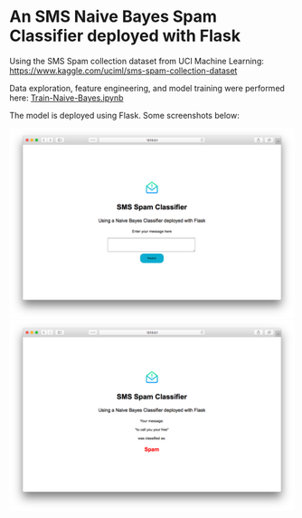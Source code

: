 # An SMS Naive Bayes Spam Classifier deployed with Flask

Using the SMS Spam collection dataset from UCI Machine Learning: https://www.kaggle.com/uciml/sms-spam-collection-dataset

Data exploration, feature engineering, and model training were performed here: [Train-Naive-Bayes.ipynb](https://nbviewer.jupyter.org/github/elderpinzon/DataProjects/blob/master/SMS-Spam-Naive-Bayes-Flask/Train-Naive-Bayes.ipynb)

The model is deployed using Flask. Some screenshots below:

![Home](screenshot-home.png "Home") ![Result](screenshot-result.png "Result")

